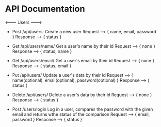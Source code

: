 

# API Documentation

<--- Users --->

- Post /api/users: 
    Create a new user 
    Request --> { name, email, password }
    Response --> { status }

- Get /api/users/name/<id>
    Get a user's name by their id 
    Request --> { none }
    Response --> { status, name }

- Get /api/users/email/<id>
    Get a user's email by their id 
    Request --> { none }
    Response --> { status, email }

- Put /api/users/<id>
    Update a user's data by their id 
    Request --> { name(optional), email(optional), password(optional) }
    Response --> { status }

- Delete /api/users/<id>
    Delete a user's data by their id 
    Request --> { none }
    Response --> { status }

- Post /users/login
    Log in a user, compares the password with the given email and returns wthe status of the comparison
    Request --> { email, password }
    Response --> { status }




